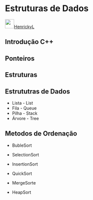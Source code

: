 # Estruturas de Dados

<a href ="https://www.linkedin.com/in/henrickyl/" style='align-items: center;
            justify-content: center;' ><img src="https://image.flaticon.com/icons/svg/174/174857.svg" width="30" height="30" />HenrickyL</a>



## Introdução C++

## Ponteiros

## Estruturas

## Estrututras de Dados

* Lista - List
* Fila - Queue
* Pilha - Stack
* Árvore - Tree

## Metodos de Ordenação

* BubleSort
* SelectionSort
* InsertionSort

* QuickSort
* MergeSorte
* HeapSort
 
